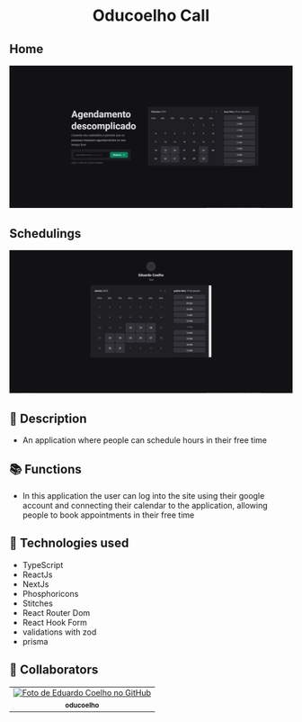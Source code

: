 <h1 align="center">Oducoelho Call</h1>

<h2>Home</h2>
<img src="https://github.com/oducoelho/oducoelho-call/blob/main/images/home.JPG"/>
<h2>Schedulings</h2>
<img src="https://github.com/oducoelho/oducoelho-call/blob/main/images/agendamentos.JPG"/>

## :memo: Description
* An application where people can schedule hours in their free time
## :books: Functions
* In this application the user can log into the site using their google account and connecting their calendar to the application, allowing people to book appointments in their free time

## :wrench: Technologies used
* TypeScript
* ReactJs
* NextJs
* Phosphoricons
* Stitches
* React Router Dom
* React Hook Form
* validations with zod
* prisma

## :handshake: Collaborators
<table>
  <tr>
    <td align="center">
      <a href="http://github.com/oducoelho">
        <img src="https://avatars.githubusercontent.com/u/104034703?v=4" width="100px;" alt="Foto de Eduardo Coelho no GitHub"/><br>
        <sub>
          <b>oducoelho</b>
        </sub>
      </a>
    </td>
  </tr>
</table>
